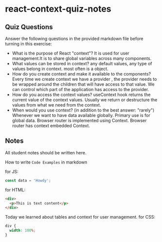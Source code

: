 # react-context-quiz-notes

## Quiz Questions

Answer the following questions in the provided markdown file before turning in this exercise:

- What is the purpose of React "context"?
  It is used for user management.It is to share global variables across many components.
- What values can be stored in context?
  any default values, any type of values belong in context.
  most often is a object.
- How do you create context and make it available to the components?
  Every time we create context we have a provider , the provider needs to be wrapped around the children that will have access to that value. We can control which part of the application has access to the provider.
- How do you access the context values?
  useContext hook returns the current value of the context values. Usually we return or destructure the values from what we need from the context.
- When would you use context? (in addition to the best answer: "rarely")
  Whenever we want to have data available globally. Primary use is for global data.
  Browser router is implemented using Context. Browser router has context embedded Context.

## Notes

All student notes should be written here.

How to write `Code Examples` in markdown

for JS:

```javascript
const data = 'Howdy';
```

for HTML:

```html
<div>
  <p>This is text content</p>
</div>
```

Today we learned about tables and context for user management.
for CSS:

```css
div {
  width: 100%;
}
```
